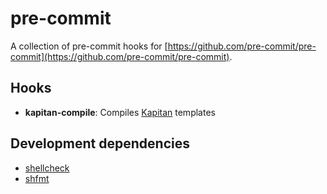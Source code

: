 # pre-commit

A collection of pre-commit hooks for [https://github.com/pre-commit/pre-commit](https://github.com/pre-commit/pre-commit).

## Hooks

- **kapitan-compile**: Compiles [Kapitan](https://kapitan.dev) templates

## Development dependencies

- [shellcheck](https://www.shellcheck.net/)
- [shfmt](https://github.com/mvdan/sh)
